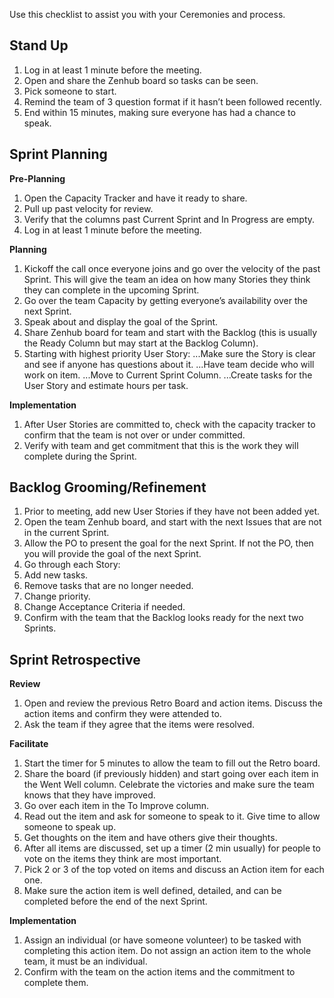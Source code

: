 Use this checklist to assist you with your Ceremonies and process. 

## Stand Up

1. Log in at least 1 minute before the meeting.
2. Open and share the Zenhub board so tasks can be seen.
3. Pick someone to start.
4. Remind the team of 3 question format if it hasn’t been followed recently.
5. End within 15 minutes, making sure everyone has had a chance to speak. 

## Sprint Planning 

**Pre-Planning**

1. Open the Capacity Tracker and have it ready to share. 
2. Pull up past velocity for review. 
3. Verify that the columns past Current Sprint and In Progress are empty.
4. Log in at least 1 minute before the meeting. 

**Planning**

1. Kickoff the call once everyone joins and go over the velocity of the past Sprint. This will give the team an idea on how many Stories they think they can complete in the upcoming Sprint.
2. Go over the team Capacity by getting everyone’s availability over the next Sprint.
3. Speak about and display the goal of the Sprint. 
4. Share Zenhub board for team and start with the Backlog (this is usually the Ready Column but may start at the Backlog Column).
5. Starting with highest priority User Story:
...Make sure the Story is clear and see if anyone has questions about it.
...Have team decide who will work on item.
...Move to Current Sprint Column.
...Create tasks for the User Story and estimate hours per task.

**Implementation**

1. After User Stories are committed to, check with the capacity tracker to confirm that the team is not over or under committed. 
2. Verify with team and get commitment that this is the work they will complete during the Sprint. 

## Backlog Grooming/Refinement

1. Prior to meeting, add new User Stories if they have not been added yet. 
2. Open the team Zenhub board, and start with the next Issues that are not in the current Sprint.
3. Allow the PO to present the goal for the next Sprint. If not the PO, then you will provide the goal of the next Sprint. 
4. Go through each Story:
5. Add new tasks.
6. Remove tasks that are no longer needed.
7. Change priority.
8. Change Acceptance Criteria if needed.
9. Confirm with the team that the Backlog looks ready for the next two Sprints.



## Sprint Retrospective

**Review**

1. Open and review the previous Retro Board and action items. Discuss the action items and confirm they were attended to. 
2. Ask the team if they agree that the items were resolved.

**Facilitate**

1. Start the timer for 5 minutes to allow the team to fill out the Retro board. 
2. Share the board (if previously hidden) and start going over each item in the Went Well column. Celebrate the victories and make sure the team knows that they have improved.
3. Go over each item in the To Improve column.
4. Read out the item and ask for someone to speak to it. Give time to allow someone to speak up. 
5. Get thoughts on the item and have others give their thoughts. 
6. After all items are discussed, set up a timer (2 min usually) for people to vote on the items they think are most important. 
7. Pick 2 or 3 of the top voted on items and discuss an Action item for each one. 
8. Make sure the action item is well defined, detailed, and can be completed before the end of the next Sprint.

**Implementation**

1. Assign an individual (or have someone volunteer) to be tasked with completing this action item. Do not assign an action item to the whole team, it must be an individual. 
2. Confirm with the team on the action items and the commitment to complete them. 
